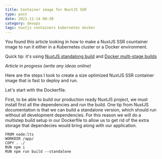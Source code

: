```yaml
---
title: Container image for NuxtJS SSR
type: post
date: 2021-11-14 08:30
category: devops
tags: nuxtjs containers kubernetes docker
---
```


You found this article looking in how to make a NuxtJS SSR countainer image to run it either in a Kubernetes cluster or a Docker environment.

Quick tip: it's using [NuxtJS standalong build](https://nuxtjs.org/docs/configuration-glossary/configuration-build#standalone)
and [Docker multi-stage builds](https://docs.docker.com/develop/develop-images/multistage-build/#use-multi-stage-builds)

_Article in progress (write any ideas online)_

Here are the steps I took to create a size optimized NuxtJS SSR container image that is fast to deploy and run.

Let's start with the Dockerfile.

First, to be able to build our production ready NuxtJS project, we must install first all the dependencies and run the build. One tip from
NuxtJS documentation is that we can build a standalone version, which should run without all development dependencies. For this reason we
will do a multistep build setup in our Dockerfile to allow us to get rid of the extra storage that dependecies would bring along with our
application.

```
FROM node:lts
WORKDIR /app/
COPY . ./
RUN npm i
RUN npm run build --standalone
```
